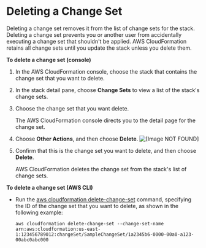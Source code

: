 # Deleting a Change Set<a name="using-cfn-updating-stacks-changesets-delete"></a>

Deleting a change set removes it from the list of change sets for the stack\. Deleting a change set prevents you or another user from accidentally executing a change set that shouldn't be applied\. AWS CloudFormation retains all change sets until you update the stack unless you delete them\.

**To delete a change set \(console\)**

1. In the AWS CloudFormation console, choose the stack that contains the change set that you want to delete\.

1. In the stack detail pane, choose **Change Sets** to view a list of the stack's change sets\.

1. Choose the change set that you want delete\.

   The AWS CloudFormation console directs you to the detail page for the change set\.

1. Choose **Other Actions**, and then choose **Delete**\.
![\[Image NOT FOUND\]](http://docs.aws.amazon.com/AWSCloudFormation/latest/UserGuide/images/console-changeset-delete.png)

1. Confirm that this is the change set you want to delete, and then choose **Delete**\.

   AWS CloudFormation deletes the change set from the stack's list of change sets\.

**To delete a change set \(AWS CLI\)**
+ Run the [aws cloudformation delete\-change\-set](https://docs.aws.amazon.com/cli/latest/reference/cloudformation/delete-change-set.html) command, specifying the ID of the change set that you want to delete, as shown in the following example:

  ```
  aws cloudformation delete-change-set --change-set-name arn:aws:cloudformation:us-east-1:123456789012:changeSet/SampleChangeSet/1a2345b6-0000-00a0-a123-00abc0abc000
  ```
